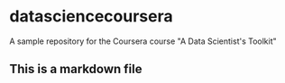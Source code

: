 # datasciencecoursera
A sample repository for the Coursera course "A Data Scientist's Toolkit"
## This is a markdown file
